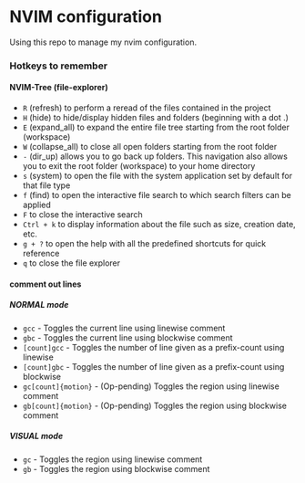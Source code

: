 # NVIM configuration
Using this repo to manage my nvim configuration.


### Hotkeys to remember
#### NVIM-Tree (file-explorer)
- `R` (refresh) to perform a reread of the files contained in the project
- `H` (hide) to hide/display hidden files and folders (beginning with a dot .)
- `E` (expand_all) to expand the entire file tree starting from the root folder (workspace)
- `W` (collapse_all) to close all open folders starting from the root folder
- `-` (dir_up) allows you to go back up folders. This navigation also allows you to exit the root folder (workspace) to your home directory
- `s` (system) to open the file with the system application set by default for that file type
- `f` (find) to open the interactive file search to which search filters can be applied
- `F` to close the interactive search
- `Ctrl + k` to display information about the file such as size, creation date, etc.
- `g + ?` to open the help with all the predefined shortcuts for quick reference
- `q` to close the file explorer


#### comment out lines
##### NORMAL mode

- `gcc` - Toggles the current line using linewise comment
- `gbc` - Toggles the current line using blockwise comment
- `[count]gcc` - Toggles the number of line given as a prefix-count using linewise
- `[count]gbc` - Toggles the number of line given as a prefix-count using blockwise
- `gc[count]{motion}` - (Op-pending) Toggles the region using linewise comment
- `gb[count]{motion}` - (Op-pending) Toggles the region using blockwise comment

##### VISUAL mode

- `gc` - Toggles the region using linewise comment
- `gb` - Toggles the region using blockwise comment
